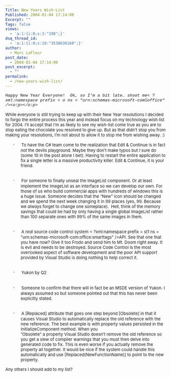 ```yaml
---
Title: New Years Wish-List
Published: 2004-01-04 17:14:00
Excerpt: ""
Tags: false
views:
  - 'a:1:{i:0;s:3:"198";}'
dsq_thread_id:
  - 'a:1:{i:0;s:10:"3538636160";}'
author:
  - Marc LaFleur
post_date:
  - 2004-01-04 17:14:00
post_excerpt:
  - ""
permalink:
  - /new-years-wish-list/
---
```

<font face="Courier New" size=2>Happy New Year Everyone!&nbsp; <i><span style="FONT-STYLE: italic">Ok, so I&#8217;m a bit late&#8230; shoot me< ?xml:namespace prefix = o ns = "urn:schemas-microsoft-com:office:office" /><o:p></o:p></span></i> </font>
<p><span style="FONT-SIZE: 12pt"><font face="Courier New"></font><font size=2>While everyone is still trying to keep up with their New Year resolutions I decided to forgo the entire process this year and instead focus on my technology wish list for 2004. I&#8217;ll accept that I&#8217;m as likely to see my wish-list come true as you are to stop eating the chocolate you resolved to give up. But as that didn&#8217;t stop you from making your resolutions, I&#8217;m not about to allow it to stop me from wishing away. :)<o:p></o:p></font></span></p>
<p style="MARGIN-LEFT: 0.5in; TEXT-INDENT: -0.25in; mso-list: l0 level1 lfo1"><font face="Courier New"></font><font size=2><span style="FONT-SIZE: 12pt; FONT-FAMILY: Symbol"><span style="mso-list: Ignore">&#183;<span style="FONT: 7pt 'Times New Roman'">&nbsp;&nbsp;&nbsp;&nbsp;&nbsp;&nbsp;&nbsp;&nbsp; </span></span></span>To have the C# team come to the realization that Edit &amp; Continue is in fact <i><span style="FONT-STYLE: italic">not</span></i> the devils playground. Maybe they don&#8217;t make typos but <i><span style="FONT-STYLE: italic">I</span></i> sure do (some 10 in the post alone I bet). Having to restart the entire application to fix a single letter is a massive productivity killer. Edit &amp; Continue, it is your friend.<br /><br /><o:p></o:p></font></p>
<p style="MARGIN-LEFT: 0.5in; TEXT-INDENT: -0.25in; mso-list: l0 level1 lfo1"><font face="Courier New"></font><font size=2><span style="FONT-SIZE: 12pt; FONT-FAMILY: Symbol"><span style="mso-list: Ignore">&#183;<span style="FONT: 7pt 'Times New Roman'">&nbsp;&nbsp;&nbsp;&nbsp;&nbsp;&nbsp;&nbsp;&nbsp; </span></span></span>For someone to finally unseal the ImageList component. Or at least implement the ImageList as an interface so we can develop our own. For those of us who build commercial apps with hundreds of windows this is a huge issue. Someone decides that the &#8220;New&#8221; icon should be changed and we spend the next week changing it in 99 places (yes, 99. Because we <i><span style="FONT-STYLE: italic">always</span></i> forget to change one someplace).&nbsp; Hell, think of the memory savings that could be had by only having a single global ImageList rather than 100 separate ones with 99% of the same images in them.<br /><br /><o:p></o:p></font></p>
<p style="MARGIN-LEFT: 0.5in; TEXT-INDENT: -0.25in; mso-list: l0 level1 lfo1"><font face="Courier New"></font><font size=2><span style="FONT-SIZE: 12pt; FONT-FAMILY: Symbol"><span style="mso-list: Ignore">&#183;<span style="FONT: 7pt 'Times New Roman'">&nbsp;&nbsp;&nbsp;&nbsp;&nbsp;&nbsp;&nbsp;&nbsp; </span></span></span>A <i><span style="FONT-STYLE: italic">real</span></i> source code control system < ?xml:namespace prefix = st1 ns = "urn:schemas-microsoft-com:office:smarttags" /><st1:stocktickeruk style="BACKGROUND-POSITION: left bottom; BACKGROUND-IMAGE: url(res://ietag.dll/#34/#1001); BACKGROUND-REPEAT: repeat-x" tabIndex=0 w:st="on"><st1:stocktickerca style="BACKGROUND-POSITION: left bottom; BACKGROUND-IMAGE: url(res://ietag.dll/#34/#1001); BACKGROUND-REPEAT: repeat-x" tabIndex=0 w:st="on">API</st1:stocktickerca></st1:stocktickeruk>. See that one that you have now? Give it too Frodo and send him to <st1:place w:st="on"><st1:placetype w:st="on">Mt.</st1:placetype> <st1:placename w:st="on">Doom</st1:placename></st1:place> right away. It is evil and needs to be destroyed. Source Code Control is the most overlooked aspect of software development and the poor <st1:stocktickeruk style="BACKGROUND-POSITION: left bottom; BACKGROUND-IMAGE: url(res://ietag.dll/#34/#1001); BACKGROUND-REPEAT: repeat-x" tabIndex=0 w:st="on"><st1:stocktickerca style="BACKGROUND-POSITION: left bottom; BACKGROUND-IMAGE: url(res://ietag.dll/#34/#1001); BACKGROUND-REPEAT: repeat-x" tabIndex=0 w:st="on">API</st1:stocktickerca></st1:stocktickeruk> support provided by Visual Studio is doing nothing to help correct it. <br /><br /><o:p></o:p></font></p>
<p style="MARGIN-LEFT: 0.5in; TEXT-INDENT: -0.25in; mso-list: l0 level1 lfo1"><font face="Courier New"></font><font size=2><span style="FONT-SIZE: 12pt; FONT-FAMILY: Symbol"><span style="mso-list: Ignore">&#183;<span style="FONT: 7pt 'Times New Roman'">&nbsp;&nbsp;&nbsp;&nbsp;&nbsp;&nbsp;&nbsp;&nbsp; </span></span></span><st1:place w:st="on"><st1:state w:st="on">Yukon</st1:state></st1:place> by Q2<br /><br /><o:p></o:p></font></p>
<p style="MARGIN-LEFT: 0.5in; TEXT-INDENT: -0.25in; mso-list: l0 level1 lfo1"><font face="Courier New"></font><font size=2><span style="FONT-SIZE: 12pt; FONT-FAMILY: Symbol"><span style="mso-list: Ignore">&#183;<span style="FONT: 7pt 'Times New Roman'">&nbsp;&nbsp;&nbsp;&nbsp;&nbsp;&nbsp;&nbsp;&nbsp; </span></span></span>Someone to confirm that there will in fact be an MSDE version of <st1:state w:st="on"><st1:place w:st="on">Yukon</st1:place></st1:state>. I always assumed so but someone pointed out that this has never been explicitly stated.<br /><br /><o:p></o:p></font></p>
<p style="MARGIN-LEFT: 0.5in; TEXT-INDENT: -0.25in; mso-list: l0 level1 lfo1"><font face="Courier New"></font><font size=2><span style="FONT-SIZE: 12pt; FONT-FAMILY: Symbol"><span style="mso-list: Ignore">&#183;<span style="FONT: 7pt 'Times New Roman'">&nbsp;&nbsp;&nbsp;&nbsp;&nbsp;&nbsp;&nbsp;&nbsp; </span></span></span>A [Replaced] attribute that goes one step beyond [Obsolete] in that it causes Visual Studio to automatically replace the old reference with the new reference. The best example is with property values persisted in the InitializeComponent method. When you <br />&#8221;Obsolete&#8221; a property Visual Studio doesn&#8217;t remove the old reference so you get a slew of compiler warnings that you must then delve into generated code to fix. This is even worse if you actually remove the property all together. It would be nice if the system could handle this automatically and use [Replaced(NewFunctionName)] to point to the new property. <o:p></o:p></font></p>
<p><span style="FONT-SIZE: 12pt"><font face="Courier New"></font><font size=2>Any others I should add to my list?<o:p></o:p></font></span></p>